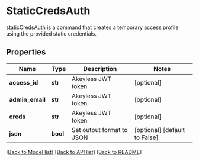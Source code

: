 # StaticCredsAuth

staticCredsAuth is a command that creates a temporary access profile using the provided static credentials.
## Properties
Name | Type | Description | Notes
------------ | ------------- | ------------- | -------------
**access_id** | **str** | Akeyless JWT token | [optional] 
**admin_email** | **str** | Akeyless JWT token | [optional] 
**creds** | **str** | Akeyless JWT token | [optional] 
**json** | **bool** | Set output format to JSON | [optional] [default to False]

[[Back to Model list]](../README.md#documentation-for-models) [[Back to API list]](../README.md#documentation-for-api-endpoints) [[Back to README]](../README.md)


